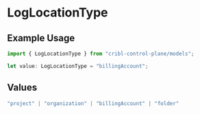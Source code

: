 # LogLocationType

## Example Usage

```typescript
import { LogLocationType } from "cribl-control-plane/models";

let value: LogLocationType = "billingAccount";
```

## Values

```typescript
"project" | "organization" | "billingAccount" | "folder"
```